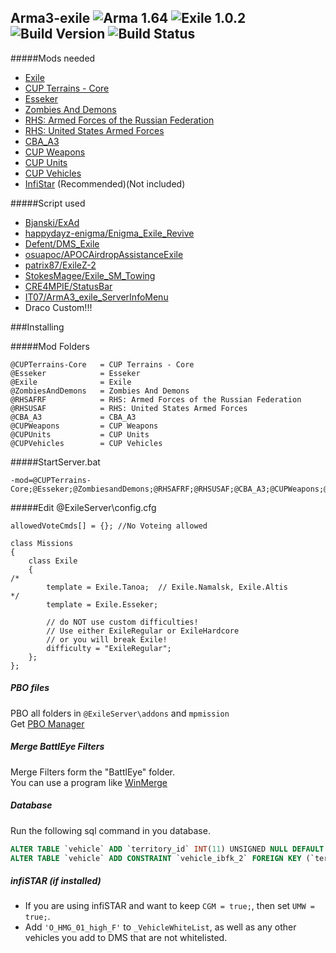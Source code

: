 ## Arma3-exile ![Arma 1.64](https://img.shields.io/badge/Arma-1.64-blue.svg?style=plastic) ![Exile 1.0.2](https://img.shields.io/badge/Exile-1.0.2-C72651.svg?style=plastic) ![Build Version](https://img.shields.io/badge/Build_Version-3.0.3-lightgrey.svg?style=plastic) ![Build Status](https://img.shields.io/badge/Build-Development-orange.svg?style=plastic)

#####Mods needed

* [Exile](http://www.exilemod.com/)
* [CUP Terrains - Core](http://steamcommunity.com/sharedfiles/filedetails/?id=583496184)
* [Esseker](http://steamcommunity.com/sharedfiles/filedetails/?id=498101407)
* [Zombies And Demons](http://steamcommunity.com/sharedfiles/filedetails/?id=501966277)
* [RHS: Armed Forces of the Russian Federation](http://www.rhsmods.org/mod/1)
* [RHS: United States Armed Forces](http://www.rhsmods.org/mod/2)
* [CBA_A3](http://steamcommunity.com/workshop/filedetails/?id=450814997)
* [CUP Weapons](http://steamcommunity.com/sharedfiles/filedetails/?id=497660133)
* [CUP Units](http://steamcommunity.com/sharedfiles/filedetails/?id=497661914)
* [CUP Vehicles](http://steamcommunity.com/sharedfiles/filedetails/?id=541888371)
* [InfiStar](http://infistar.de) (Recommended)(Not included)

#####Script used

* [Bjanski/ExAd](https://github.com/Bjanski/ExAd)
* [happydayz-enigma/Enigma_Exile_Revive](https://github.com/happydayz-enigma/Enigma_Exile_Revive)
* [Defent/DMS_Exile](https://github.com/Defent/DMS_Exile)
* [osuapoc/APOCAirdropAssistanceExile](https://github.com/osuapoc/APOCAirdropAssistanceExile)
* [patrix87/ExileZ-2](https://github.com/patrix87/ExileZ-2)
* [StokesMagee/Exile_SM_Towing](https://github.com/StokesMagee/Exile_SM_Towing)
* [CRE4MPIE/StatusBar](https://github.com/CRE4MPIE/StatusBar)
* [IT07/ArmA3_exile_ServerInfoMenu](https://github.com/IT07/ArmA3_exile_ServerInfoMenu)
* Draco Custom!!!

###Installing

#####Mod Folders
```
@CUPTerrains-Core	= CUP Terrains - Core
@Esseker			= Esseker
@Exile				= Exile
@ZombiesAndDemons	= Zombies And Demons
@RHSAFRF			= RHS: Armed Forces of the Russian Federation
@RHSUSAF			= RHS: United States Armed Forces
@CBA_A3				= CBA_A3
@CUPWeapons			= CUP Weapons
@CUPUnits			= CUP Units
@CUPVehicles		= CUP Vehicles
```

#####StartServer.bat
```
-mod=@CUPTerrains-Core;@Esseker;@ZombiesandDemons;@RHSAFRF;@RHSUSAF;@CBA_A3;@CUPWeapons;@CUPUnits;@CUPVehicles;@exile;Kart;Mark;Heli;
```

#####Edit @ExileServer\config.cfg
```
allowedVoteCmds[] = {}; //No Voteing allowed

class Missions
{
	class Exile
	{
/*
		template = Exile.Tanoa;  // Exile.Namalsk, Exile.Altis
*/
		template = Exile.Esseker;
		
		// do NOT use custom difficulties!
		// Use either ExileRegular or ExileHardcore
		// or you will break Exile!
		difficulty = "ExileRegular";
	}; 
};
```

##### PBO  files
PBO all folders in ```@ExileServer\addons``` and ```mpmission```  
Get [PBO Manager](http://www.armaholic.com/page.php?id=16369)

##### Merge BattlEye Filters
Merge Filters form the "BattlEye" folder.  
You can use a program like [WinMerge](http://winmerge.org/)

##### Database
Run the following sql command in you database. 
```sql
ALTER TABLE `vehicle` ADD `territory_id` INT(11) UNSIGNED NULL DEFAULT NULL;
ALTER TABLE `vehicle` ADD CONSTRAINT `vehicle_ibfk_2` FOREIGN KEY (`territory_id`) REFERENCES `territory`(`id`) ON DELETE CASCADE ON UPDATE RESTRICT;
```

##### infiSTAR (if installed)
* If you are using infiSTAR and want to keep ```CGM = true;```, then set ```UMW = true;```.
* Add ```'O_HMG_01_high_F'``` to ```_VehicleWhiteList```, as well as any other vehicles you add to DMS that are not whitelisted.
